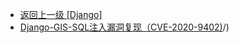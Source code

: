 - [返回上一级 [Django]](/7、开发框架漏洞/Django)
- [Django-GIS-SQL注入漏洞复现（CVE-2020-9402)](/7、开发框架漏洞/Django/Django-GIS-SQL注入漏洞复现（CVE-2020-9402)/)
